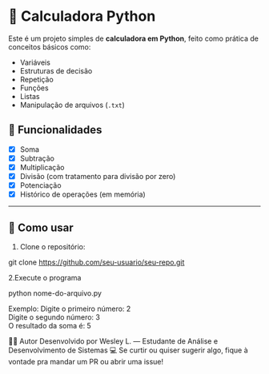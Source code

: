# 🧠 Calculadora Python

Este é um projeto simples de **calculadora em Python**, feito como prática de conceitos básicos como:

- Variáveis  
- Estruturas de decisão  
- Repetição  
- Funções  
- Listas  
- Manipulação de arquivos (`.txt`)

## 🚀 Funcionalidades

- [x] Soma  
- [x] Subtração  
- [x] Multiplicação  
- [x] Divisão (com tratamento para divisão por zero)  
- [x] Potenciação  
- [x] Histórico de operações (em memória)  

---

## 📂 Como usar

1. Clone o repositório:
   
git clone https://github.com/seu-usuario/seu-repo.git

2.Execute o programa

python nome-do-arquivo.py

Exemplo:
Digite o primeiro número: 2  
Digite o segundo número: 3  
O resultado da soma é: 5

👨‍💻 Autor
Desenvolvido por Wesley L. — Estudante de Análise e Desenvolvimento de Sistemas 💻
Se curtir ou quiser sugerir algo, fique à vontade pra mandar um PR ou abrir uma issue!
